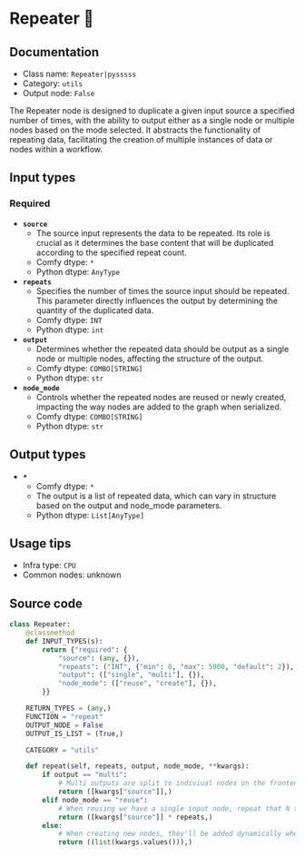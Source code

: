 # Repeater 🐍
## Documentation
- Class name: `Repeater|pysssss`
- Category: `utils`
- Output node: `False`

The Repeater node is designed to duplicate a given input source a specified number of times, with the ability to output either as a single node or multiple nodes based on the mode selected. It abstracts the functionality of repeating data, facilitating the creation of multiple instances of data or nodes within a workflow.
## Input types
### Required
- **`source`**
    - The source input represents the data to be repeated. Its role is crucial as it determines the base content that will be duplicated according to the specified repeat count.
    - Comfy dtype: `*`
    - Python dtype: `AnyType`
- **`repeats`**
    - Specifies the number of times the source input should be repeated. This parameter directly influences the output by determining the quantity of the duplicated data.
    - Comfy dtype: `INT`
    - Python dtype: `int`
- **`output`**
    - Determines whether the repeated data should be output as a single node or multiple nodes, affecting the structure of the output.
    - Comfy dtype: `COMBO[STRING]`
    - Python dtype: `str`
- **`node_mode`**
    - Controls whether the repeated nodes are reused or newly created, impacting the way nodes are added to the graph when serialized.
    - Comfy dtype: `COMBO[STRING]`
    - Python dtype: `str`
## Output types
- **`*`**
    - Comfy dtype: `*`
    - The output is a list of repeated data, which can vary in structure based on the output and node_mode parameters.
    - Python dtype: `List[AnyType]`
## Usage tips
- Infra type: `CPU`
- Common nodes: unknown


## Source code
```python
class Repeater:
    @classmethod
    def INPUT_TYPES(s):
        return {"required": {
            "source": (any, {}),
            "repeats": ("INT", {"min": 0, "max": 5000, "default": 2}),
            "output": (["single", "multi"], {}),
            "node_mode": (["reuse", "create"], {}),
        }}

    RETURN_TYPES = (any,)
    FUNCTION = "repeat"
    OUTPUT_NODE = False
    OUTPUT_IS_LIST = (True,)

    CATEGORY = "utils"

    def repeat(self, repeats, output, node_mode, **kwargs):
        if output == "multi":
            # Multi outputs are split to indiviual nodes on the frontend when serializing
            return ([kwargs["source"]],)
        elif node_mode == "reuse":
            # When reusing we have a single input node, repeat that N times
            return ([kwargs["source"]] * repeats,)
        else:
            # When creating new nodes, they'll be added dynamically when the graph is serialized
            return ((list(kwargs.values())),)

```
